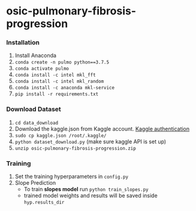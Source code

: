 # osic-pulmonary-fibrosis-progression

### Installation

1. Install Anaconda
2. `conda create -n pulmo python==3.7.5`
3. `conda activate pulmo`
4. `conda install -c intel mkl_fft`
5. `conda install -c intel mkl_random`
6. `conda install -c anaconda mkl-service`
7. `pip install -r requirements.txt`

### Download Dataset

1. `cd data_download`
2. Download the kaggle.json from Kaggle account. [Kaggle authentication](https://www.kaggle.com/docs/api)
2. `sudo cp kaggle.json /root/.kaggle/`
3. `python dataset_download.py` (make sure kaggle API is set up)
4. `unzip osic-pulmonary-fibrosis-progression.zip`

### Training

1. Set the training hyperparameters in `config.py`
2. Slope Prediction
   * To train **slopes model** run `python train_slopes.py`
   * trained model weights and results will be saved inside `hyp.results_dir`
